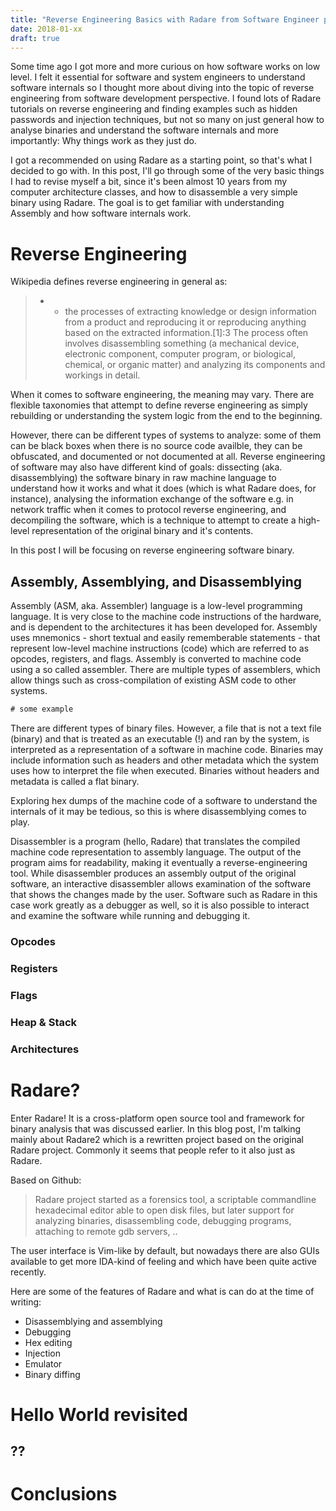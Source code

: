 ```yaml
---
title: "Reverse Engineering Basics with Radare from Software Engineer perspective"
date: 2018-01-xx
draft: true
---
```


Some time ago I got more and more curious on how software works on low level. I felt it essential for software and system engineers to understand software internals so I thought more about diving into the topic of reverse engineering from software development perspective. I found lots of Radare tutorials on reverse engineering and finding examples such as hidden passwords and injection techniques, but not so many on just general how to analyse binaries and understand the software internals and more importantly: Why things work as they just do.

I got a recommended on using Radare as a starting point, so that's what I decided to go with. In this post, I'll go through some of the very basic things I had to revise myself a bit, since it's been almost 10 years from my computer architecture classes, and how to disassemble a very simple binary using Radare. The goal is to get familiar with understanding Assembly and how software internals work.

# Reverse Engineering

Wikipedia defines reverse engineering in general as:

> - - the processes of extracting knowledge or design information from a product and reproducing it or reproducing anything based on the extracted information.[1]:3 The process often involves disassembling something (a mechanical device, electronic component, computer program, or biological, chemical, or organic matter) and analyzing its components and workings in detail.

When it comes to software engineering, the meaning may vary. There are flexible taxonomies that attempt to define reverse engineering as simply rebuilding or understanding the system logic from the end to the beginning. 

However, there can be different types of systems to analyze: some of them can be black boxes when there is no source code availble, they can be obfuscated, and documented or not documented at all. Reverse engineering of software may also have different kind of goals: dissecting (aka. disassemblying) the software binary in raw machine language to understand how it works and what it does (which is what Radare does, for instance), analysing the information exchange of the software e.g. in network traffic when it comes to protocol reverse engineering, and decompiling the software, which is a technique to attempt to create a high-level representation of the original binary and it's contents.

In this post I will be focusing on reverse engineering software binary.

## Assembly, Assemblying, and Disassemblying

Assembly (ASM, aka. Assembler) language is a low-level programming language. It is very close to the machine code instructions of the hardware, and is dependent to the architectures it has been developed for. Assembly uses mnemonics - short textual and easily rememberable statements - that represent low-level machine instructions (code) which are referred to as opcodes, registers, and flags.  Assembly is converted to machine code using a so called assembler. There are multiple types of assemblers, which allow things such as cross-compilation of existing ASM code to other systems.

```asm
# some example 
```

There are different types of binary files. However, a file that is not a text file (binary) and that is treated as an executable (!) and ran by the system, is interpreted as a representation of a software in machine code. Binaries may include information such as headers and other metadata which the system uses how to interpret the file when executed. Binaries without headers and metadata is called a flat binary.

Exploring hex dumps of the machine code of a software to understand the internals of it may be tedious, so this is where disassemblying comes to play. 

Disassembler is a program (hello, Radare) that translates the compiled machine code representation to assembly language. The output of the program aims for readability, making it eventually a reverse-engineering tool. While disassembler produces an assembly output of the original software, an interactive disassembler allows examination of the software that shows the changes made by the user. Software such as Radare in this case work greatly as a debugger as well, so it is also possible to interact and examine the software while running and debugging it.

### Opcodes

### Registers

### Flags

### Heap & Stack

### Architectures

## 

# Radare?

Enter Radare! It is a cross-platform open source tool and framework for binary analysis that was discussed earlier. In this blog post, I'm talking mainly about Radare2 which is a rewritten project based on the original Radare project. Commonly it seems that people refer to it also just as Radare.

Based on Github:

> Radare project started as a forensics tool, a scriptable commandline hexadecimal editor able to open disk files, but later support for analyzing binaries, disassembling code, debugging programs, attaching to remote gdb servers, ..

The user interface is Vim-like by default, but nowadays there are also GUIs available to get more IDA-kind of feeling and which have been quite active recently.

Here are some of the features of Radare and what is can do at the time of writing:

* Disassemblying and assemblying
* Debugging
* Hex editing
* Injection
* Emulator
* Binary diffing

# Hello World revisited

## ??

# Conclusions